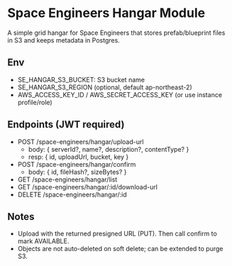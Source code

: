 # Space Engineers Hangar Module

A simple grid hangar for Space Engineers that stores prefab/blueprint files in S3 and keeps metadata in Postgres.

## Env
- SE_HANGAR_S3_BUCKET: S3 bucket name
- SE_HANGAR_S3_REGION (optional, default ap-northeast-2)
- AWS_ACCESS_KEY_ID / AWS_SECRET_ACCESS_KEY (or use instance profile/role)

## Endpoints (JWT required)
- POST /space-engineers/hangar/upload-url
  - body: { serverId?, name?, description?, contentType? }
  - resp: { id, uploadUrl, bucket, key }
- POST /space-engineers/hangar/confirm
  - body: { id, fileHash?, sizeBytes? }
- GET /space-engineers/hangar/list
- GET /space-engineers/hangar/:id/download-url
- DELETE /space-engineers/hangar/:id

## Notes
- Upload with the returned presigned URL (PUT). Then call confirm to mark AVAILABLE.
- Objects are not auto-deleted on soft delete; can be extended to purge S3.